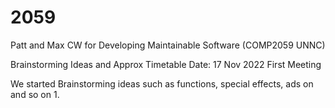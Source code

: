 # 2059

Patt and Max CW for Developing Maintainable Software (COMP2059 UNNC)


Brainstorming Ideas and Approx Timetable 
Date: 17 Nov 2022 First Meeting 

We started Brainstorming ideas such as functions, special effects, ads on and so on
1. 
